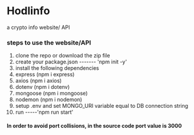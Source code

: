 # Hodlinfo
a crypto info website/ API

### steps to use the website/API

1. clone the repo or download the zip file
2. create your package.json ------- 'npm init -y'
3. install the following dependencies 
4.  express (npm i express)
5. axios (npm i axios)
6. dotenv (npm i dotenv)
7. mongoose (npm i mongoose)
8. nodemon (npm i nodemon)
9. setup .env and set MONGO_URI variable equal to DB connection string
10. run -----'npm run start'


#### In order to avoid port collisions, in the source code port value is 3000
 


